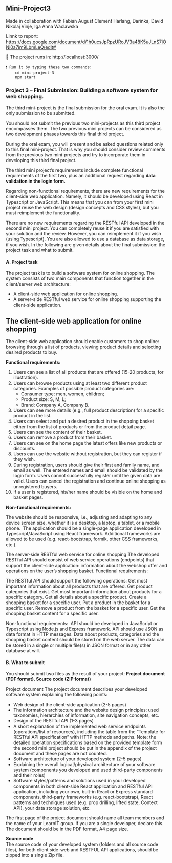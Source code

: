 <h2> Mini-Project3</h2>
Made in collaboration with Fabian August Clement Harlang, Darinka, David Nikolaj Vinje, Iga Anna Waclawska

Linnk to report: https://docs.google.com/document/d/1h0ucsJpRpzURoJV3a48K5uJLnS7iONi0a7im9LbmLeQ/edit#

📣 The project runs in: http://localhost:3000/
    
    ❗️ Run it by typing these two commands:
        cd mini-project-3 
        npm start    



<h3>Project 3 – Final Submission: Building a software system for web shopping.</h3>

The third mini-project is the final submission for the oral exam. It is also the only submission to be submitted. 

You should not submit the previous two mini-projects as this third project encompasses them. The two previous mini projects can be considered as two development phases towards this final third project. 

During the oral exam, you will present and be asked questions related only to this final mini-project. That is why you should consider review comments from the previous two mini-projects and try to incorporate them in developing this third final project. 

The third mini project’s requirements include complete functional requirements of the first two, plus an additional request regarding <b>data validation in the login form. </b>

Regarding non-functional requirements, there are new requirements for the client-side web application. Namely, it should be developed using React in Typescript or JavaScript. This means that you can from your first mini project reuse the web design (design concepts and CSS styles), but you must reimplement the functionality. 

There are no new requirements regarding the RESTful API developed in the second mini project. You can completely reuse it if you are satisfied with your solution and the review. However, you can reimplement it if you wish (using Typescript). You are also allowed to use a database as data storage, if you wish.
In the following are given details about the final submission: the project task and what to submit.

<h4>A. Project task</h4>

The project task is to build a software system for online shopping. The system consists of two main components that function together in the client/server web architecture: 
<ul>
    <li> A client-side web application for online shopping.</li>
    <li>A server-side RESTful web service for online shopping supporting the client-side application.</li>
</ul>

<h2>The client-side web application for online shopping </h2>

The client-side web application should enable customers to shop online: browsing through a list of products, viewing product details and selecting desired products to buy. 

<b>Functional requirements: </b>
<ol>
    <li> Users can see a list of all products that are offered (15-20 products, for illustration). </li>
    <li>Users can browse products using at least two different product categories. Examples of possible product categories are: 
        <ul>
            <li> Consumer type: men, women, children; </li>
            <li> Product size: S, M, L; </li>
            <li> Brand: Company A, Company B.  </li>
         </ul>   
     </li>
    <li>Users can see more details (e.g., full product description) for a specific product in the list.  </li>
    <li>Users can select and put a desired product in the shopping basket either from the list of products or from the product detail page. </li>
    <li>Users can see the content of their basket. </li>
    <li>Users can remove a product from their basket. </li>
    <li>Users can see on the home page the latest offers like new products or discounts. </li>
    <li>Users can use the website without registration, but they can register if they wish. </li>
    <li>During registration, users should give their first and family name, and email as well. The entered names and email should be validated by the login form.       Users cannot successfully register until the given data are valid. Users can cancel the registration and continue online shopping as unregistered buyers. </li>
    <li>If a user is registered, his/her name should be visible on the home and basket pages. </li>
</ol>

<b>Non-functional requirements: </b>

The website should be responsive, i.e., adjusting and adapting to any device screen size, whether it is a desktop, a laptop, a tablet, or a mobile phone. 
The application should be a single-page application developed in Typescript/JavaScript using React framework. Additional frameworks are allowed to be used (e.g. react-bootstrap, formik, other CSS frameworks, etc.).

The server-side RESTful web service for online shopping
The developed RESTful API should consist of web service operations (endpoints) that support the client-side application: information about the webshop offer and operations on the user’s shopping basket. 
Functional requirements: 

The RESTful API should support the following operations:
Get most important information about all products that are offered.
Get product categories that exist.
Get most important information about products for a specific category.
Get all details about a specific product.
Create a shopping basket for a specific user.
Put a product in the basket for a specific user.
Remove a product from the basket for a specific user.
Get the shopping basket content for a specific user.


 Non-functional requirements: 
API should be developed in JavaScript or Typescript using Node.js and Express framework.
API should use JSON as data format in HTTP messages.
Data about products, categories and the shopping basket content should be stored on the web server. The data can be stored in a single or multiple file(s) in JSON format or in any other database at will.


<h4>B. What to submit</h4>

You should submit two files as the result of your project: 
<b>
Project document (PDF format).
Source code (ZIP format)</b>

Project document
The project document describes your developed software system explaining the following points:
    <ul>
         <li>Web design of the client-side application (2-5 pages)</li>
          <li>The information architecture and the website design principles: used taxonomies, hierarchies of information, site navigation concepts, etc.</li>
          <li>Design of the RESTful API (1-3 pages)</li>
          <li>A short explanation of the implemented web service endpoints (operations/list of resources), including the table from the “Template for RESTful API               specification” with HTTP methods and paths.
             Note: the detailed operation specifications based on the provided template form the second mini project should be put in the appendix of the project               document and these pages are not counted.</li>
          <li>Software architecture of your developed system (2-5 pages)</li>
          <li>Explaining the overall logical/physical architecture of your software system (components you developed and used third-party components and their roles)</li>
          <li>Software styles/patterns and solutions used in your developed components in both client-side React application and RESTful API application, including your own, bult-in React or Express standard components, third-party frameworks (e.g. react-bootstrap),  React patterns and techniques used (e.g. prop drilling,  lifted state, Context API), your data storage solution, etc.</li>
    </ul>
The first page of the project document should name all team members and the name of your LearnIT group.  If you are a single developer, declare this.  
The document should be in the PDF format, A4 page size.

<b>Source code</b>
<br/>
The source code of your developed system (folders and all source code files), for both client side-web and RESTFUL API applications, should be zipped into a single Zip file.
